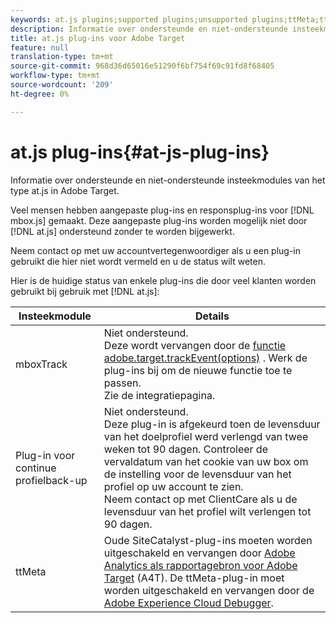 ```yaml
---
keywords: at.js plugins;supported plugins;unsupported plugins;ttMeta;ttmeta;mboxTrack
description: Informatie over ondersteunde en niet-ondersteunde insteekmodules voor Adobe Target.
title: at.js plug-ins voor Adobe Target
feature: null
translation-type: tm+mt
source-git-commit: 968d36d65016e51290f6bf754f69c91fd8f68405
workflow-type: tm+mt
source-wordcount: '209'
ht-degree: 0%

---
```



# at.js plug-ins{#at-js-plug-ins}

Informatie over ondersteunde en niet-ondersteunde insteekmodules van het type at.js in Adobe Target.

Veel mensen hebben aangepaste plug-ins en responsplug-ins voor [!DNL mbox.js] gemaakt. Deze aangepaste plug-ins worden mogelijk niet door [!DNL at.js] ondersteund zonder te worden bijgewerkt.

Neem contact op met uw accountvertegenwoordiger als u een plug-in gebruikt die hier niet wordt vermeld en u de status wilt weten.

Hier is de huidige status van enkele plug-ins die door veel klanten worden gebruikt bij gebruik met [!DNL at.js]:

| Insteekmodule | Details |
|--- |--- |
| mboxTrack | Niet ondersteund.<br>Deze wordt vervangen door de  [functie adobe.target.trackEvent(options)](/help/c-implementing-target/c-implementing-target-for-client-side-web/adobe-target-trackevent.md) . Werk de plug-ins bij om de nieuwe functie toe te passen.<br>Zie de  [](/help/c-implementing-target/c-implementing-target-for-client-side-web/c-how-atjs-works/target-atjs-integrations.md) integratiepagina. |
| Plug-in voor continue profielback-up | Niet ondersteund.<br>Deze plug-in is afgekeurd toen de levensduur van het doelprofiel werd verlengd van twee weken tot 90 dagen. Controleer de vervaldatum van het cookie van uw box om de instelling voor de levensduur van het profiel op uw account te zien.<br>Neem contact op met ClientCare als u de levensduur van het profiel wilt verlengen tot 90 dagen. |
| ttMeta | Oude SiteCatalyst-plug-ins moeten worden uitgeschakeld en vervangen door [Adobe Analytics als rapportagebron voor Adobe Target](/help/c-integrating-target-with-mac/a4t/a4t.md) (A4T). De ttMeta-plug-in moet worden uitgeschakeld en vervangen door de [Adobe Experience Cloud Debugger](https://chrome.google.com/webstore/detail/adobe-experience-cloud-de/ocdmogmohccmeicdhlhhgepeaijenapj). |